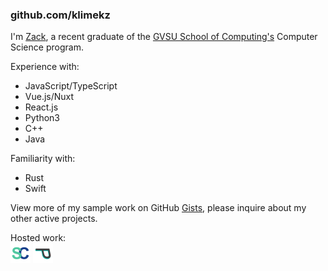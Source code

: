 ### github.com/klimekz

I'm [Zack](https://www.linkedin.com/in/zackklimek), a recent graduate of the [GVSU School of Computing's](https://www.gvsu.edu/cis) Computer Science program.

Experience with:
-  JavaScript/TypeScript
  -  Vue.js/Nuxt
  -  React.js
-  Python3
-  C++
-  Java

Familiarity with:
-  Rust
-  Swift

View more of my sample work on GitHub [Gists](https://gists.github.com/klimekz), please inquire about my other active projects.


Hosted work:
<br>
[![Hosted project: statcountdown](scico-32x32.png)](https://statcountdown.com)
[![Hosted project: post-notes](p32x32.png)](https://post-notes.vercel.app)




